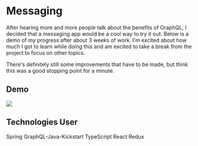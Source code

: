 # Messaging
After hearing more and more people talk about the benefits of GraphQL, I decided that a messaging app would be a cool way to try it out. Below is a demo of my progress after about 3 weeks of work. I'm excited about how much I got to learn while doing this and am excited to take a break from the project to focus on other topics. 

There's definitely still some improvements that have to be made, but think this was a good stopping point for a minute. 

## Demo
![](messaging-demo-720.gif)

## Technologies User
Spring
GraphQL-Java-Kickstart 
TypeScript
React
Redux
